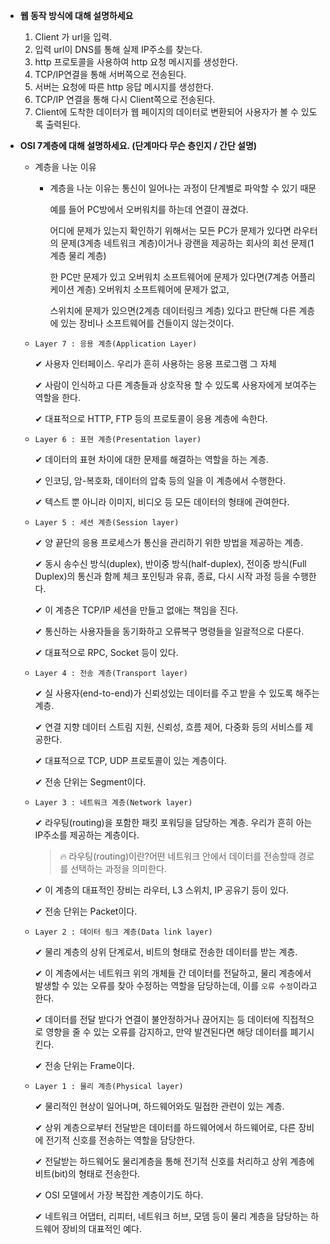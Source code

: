 
- **웹 동작 방식에 대해 설명하세요**
    1. Client 가 url을 입력.
    2. 입력 url이 DNS를 통해 실제 IP주소를 찾는다.
    3. http 프로토콜을 사용하여 http 요청 메시지를 생성한다.
    4. TCP/IP연결을 통해 서버쪽으로 전송된다.
    5. 서버는 요청에 따른 http 응답 메시지를 생성한다.
    6. TCP/IP 연결을 통해 다시 Client쪽으로 전송된다.
    7. Client에 도착한 데이터가 웹 페이지의 데이터로 변환되어 사용자가 볼 수 있도록 출력된다.
    
- **OSI 7계층에 대해 설명하세요. (단계마다 무슨 층인지 / 간단 설명)**     
    - 계층을 나눈 이유
        - 계층을 나눈 이유는 통신이 일어나는 과정이 단계별로 파악할 수 있기 때문
            
            예를 들어 PC방에서 오버워치를 하는데 연결이 끊겼다.
            
            어디에 문제가 있는지 확인하기 위해서는 모든 PC가 문제가 있다면 라우터의 문제(3계층 네트워크 계층)이거나 광랜을 제공하는 회사의 회선 문제(1계층 물리 계층)
            
            한 PC만 문제가 있고 오버워치 소프트웨어에 문제가 있다면(7계층 어플리케이션 계층) 오버워치 소프트웨어에 문제가 없고, 
            
            스위치에 문제가 있으면(2계층 데이터링크 계층) 있다고 판단해 다른 계층에 있는 장비나 소프트웨어를 건들이지 않는것이다.
            
    - `Layer 7 : 응용 계층(Application Layer)`
        
        ✔ 사용자 인터페이스. 우리가 흔히 사용하는 응용 프로그램 그 자체
        
        ✔ 사람이 인식하고 다른 계층들과 상호작용 할 수 있도록 사용자에게 보여주는 역할을 한다.
        
        ✔ 대표적으로 HTTP, FTP 등의 프로토콜이 응용 계층에 속한다.
        
    - `Layer 6 : 표현 계층(Presentation layer)`
        
        ✔ 데이터의 표현 차이에 대한 문제를 해결하는 역할을 하는 계층.
        
        ✔ 인코딩, 암-복호화, 데이터의 압축 등의 일을 이 계층에서 수행한다.
        
        ✔ 텍스트 뿐 아니라 이미지, 비디오 등 모든 데이터의 형태에 관여한다.
        
    - `Layer 5 : 세션 계층(Session layer)`
        
        ✔ 양 끝단의 응용 프로세스가 통신을 관리하기 위한 방법을 제공하는 계층.
        
        ✔ 동시 송수신 방식(duplex), 반이중 방식(half-duplex), 전이중 방식(Full Duplex)의 통신과 함께 체크 포인팅과 유휴, 종료, 다시 시작 과정 등을 수행한다.
        
        ✔ 이 계층은 TCP/IP 세션을 만들고 없애는 책임을 진다.
        
        ✔ 통신하는 사용자들을 동기화하고 오류복구 명령들을 일괄적으로 다룬다.
        
        ✔ 대표적으로 RPC, Socket 등이 있다.
        
    - `Layer 4 : 전송 계층(Transport layer)`
        
        ✔ 실 사용자(end-to-end)가 신뢰성있는 데이터를 주고 받을 수 있도록 해주는 계층.
        
        ✔ 연결 지향 데이터 스트림 지원, 신뢰성, 흐름 제어, 다중화 등의 서비스를 제공한다.
        
        ✔ 대표적으로 TCP, UDP 프로토콜이 있는 계층이다.
        
        ✔ 전송 단위는 Segment이다.
        
    - `Layer 3 : 네트워크 계층(Network layer)`
        
        ✔ 라우팅(routing)을 포함한 패킷 포워딩을 담당하는 계층. 우리가 흔히 아는 IP주소를 제공하는 계층이다.
        
        > 🔥 라우팅(routing)이란?어떤 네트워크 안에서 데이터를 전송할때 경로를 선택하는 과정을 의미한다.
        > 
        
        ✔ 이 계층의 대표적인 장비는 라우터, L3 스위치, IP 공유기 등이 있다.
        
        ✔ 전송 단위는 Packet이다.
        
    - `Layer 2 : 데이터 링크 계층(Data link layer)`
        
        ✔ 물리 계층의 상위 단계로서, 비트의 형태로 전송한 데이터를 받는 계층.
        
        ✔ 이 계층에서는 네트워크 위의 개체들 간 데이터를 전달하고, 물리 계층에서 발생할 수 있는 오류를 찾아 수정하는 역할을 담당하는데, 이를 `오류 수정`이라고 한다.
        
        ✔ 데이터를 전달 받다가 연결이 불안정하거나 끊어지는 등 데이터에 직접적으로 영향을 줄 수 있는 오류를 감지하고, 만약 발견된다면 해당 데이터를 폐기시킨다.
        
        ✔ 전송 단위는 Frame이다.
        
    - `Layer 1 : 물리 계층(Physical layer)`
        
        ✔ 물리적인 현상이 일어나며, 하드웨어와도 밀접한 관련이 있는 계층.
        
        ✔ 상위 계층으로부터 전달받은 데이터를 하드웨어에서 하드웨어로, 다른 장비에 전기적 신호를 전송하는 역할을 담당한다.
        
        ✔ 전달받는 하드웨어도 물리계층을 통해 전기적 신호를 처리하고 상위 계층에 비트(bit)의 형태로 전송한다.
        
        ✔ OSI 모델에서 가장 복잡한 계층이기도 하다.
        
        ✔ 네트워크 어댑터, 리피터, 네트워크 허브, 모뎀 등이 물리 계층을 담당하는 하드웨어 장비의 대표적인 예다.
